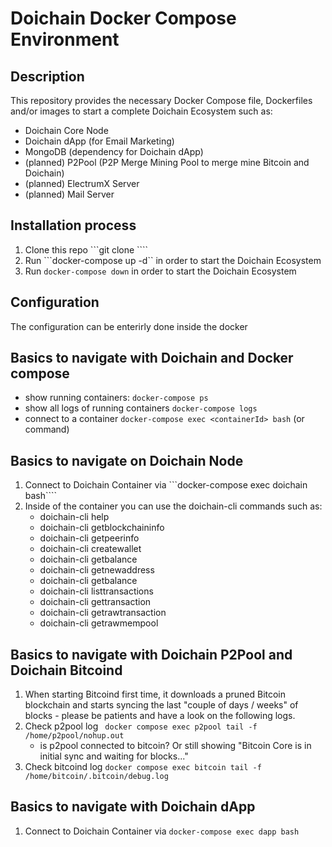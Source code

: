# Doichain Docker Compose Environment

## Description
This repository provides the necessary Docker Compose file, Dockerfiles and/or images to start a complete Doichain Ecosystem such as:
- Doichain Core Node
- Doichain dApp (for Email Marketing)
- MongoDB (dependency for Doichain dApp)
- (planned) P2Pool (P2P Merge Mining Pool to merge mine Bitcoin and Doichain)
- (planned) ElectrumX Server
- (planned) Mail Server

## Installation process
1. Clone this repo ```git clone ````
2. Run ```docker-compose up -d`` in order to start the Doichain Ecosystem
3. Run ```docker-compose down``` in order to start the Doichain Ecosystem

## Configuration
The configuration can be enterirly done inside the docker


## Basics to navigate with Doichain and Docker compose
- show running containers: ```docker-compose ps```
- show all logs of running containers ```docker-compose logs``` 
- connect to a container ```docker-compose exec <containerId> bash``` (or command)


## Basics to navigate on Doichain Node
1. Connect to Doichain Container via ```docker-compose exec doichain bash````
2. Inside of the container you can use the doichain-cli commands such as:
    - doichain-cli help
    - doichain-cli getblockchaininfo
    - doichain-cli getpeerinfo
    - doichain-cli createwallet
    - doichain-cli getbalance
    - doichain-cli getnewaddress
    - doichain-cli getbalance
    - doichain-cli listtransactions
    - doichain-cli gettransaction
    - doichain-cli getrawtransaction
    - doichain-cli getrawmempool

## Basics to navigate with Doichain P2Pool and Doichain Bitcoind
1. When starting Bitcoind first time, it downloads a pruned Bitcoin blockchain and starts syncing the last "couple of days / weeks" of blocks - please be patients and have a look on the following logs.
2. Check p2pool log ``` docker compose exec p2pool tail -f /home/p2pool/nohup.out```
    - is p2pool connected to bitcoin? Or still showing "Bitcoin Core is in initial sync and waiting for blocks..."
3. Check bitcoind log ```docker compose exec bitcoin tail -f /home/bitcoin/.bitcoin/debug.log``` 

## Basics to navigate with Doichain dApp 
1. Connect to Doichain Container via ```docker-compose exec dapp bash```



